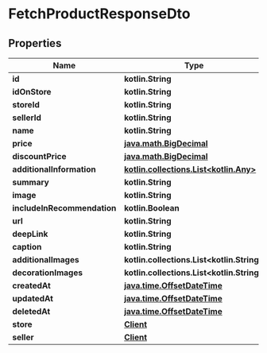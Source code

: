 
# FetchProductResponseDto

## Properties
Name | Type | Description | Notes
------------ | ------------- | ------------- | -------------
**id** | **kotlin.String** |  | 
**idOnStore** | **kotlin.String** |  | 
**storeId** | **kotlin.String** |  | 
**sellerId** | **kotlin.String** |  | 
**name** | **kotlin.String** |  | 
**price** | [**java.math.BigDecimal**](java.math.BigDecimal.md) |  | 
**discountPrice** | [**java.math.BigDecimal**](java.math.BigDecimal.md) |  | 
**additionalInformation** | [**kotlin.collections.List&lt;kotlin.Any&gt;**](kotlin.Any.md) |  | 
**summary** | **kotlin.String** |  | 
**image** | **kotlin.String** |  | 
**includeInRecommendation** | **kotlin.Boolean** |  | 
**url** | **kotlin.String** |  | 
**deepLink** | **kotlin.String** |  | 
**caption** | **kotlin.String** |  | 
**additionalImages** | **kotlin.collections.List&lt;kotlin.String&gt;** |  | 
**decorationImages** | **kotlin.collections.List&lt;kotlin.String&gt;** |  | 
**createdAt** | [**java.time.OffsetDateTime**](java.time.OffsetDateTime.md) |  | 
**updatedAt** | [**java.time.OffsetDateTime**](java.time.OffsetDateTime.md) |  | 
**deletedAt** | [**java.time.OffsetDateTime**](java.time.OffsetDateTime.md) |  | 
**store** | [**Client**](Client.md) |  | 
**seller** | [**Client**](Client.md) |  | 



